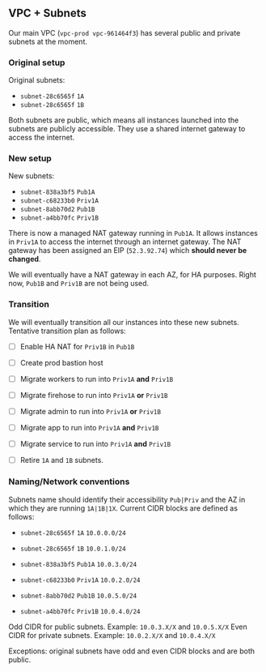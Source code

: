 ## VPC + Subnets


Our main VPC (`vpc-prod vpc-961464f3`) has several public and private subnets at the moment.

### Original setup
Original subnets:

- `subnet-28c6565f` `1A`
- `subnet-28c6565f` `1B`

Both subnets are public, which means all instances launched into the subnets are publicly accessible. They use a shared internet gateway to access the internet.



### New setup
New subnets:

- `subnet-838a3bf5` `Pub1A`
- `subnet-c68233b0` `Priv1A`
- `subnet-8abb70d2` `Pub1B`
- `subnet-a4bb70fc` `Priv1B`


There is now a managed NAT gateway running in `Pub1A`. It allows instances in `Priv1A` to access the internet through an internet gateway.
The NAT gateway has been assigned an EIP (`52.3.92.74`) which **should never be changed**.

We will eventually have a NAT gateway in each AZ, for HA purposes.
Right now, `Pub1B` and `Priv1B` are not being used.



### Transition

We will eventually transition all our instances into these new subnets.
Tentative transition plan as follows:

- [ ] Enable HA NAT for `Priv1B` in `Pub1B`
- [ ] Create prod bastion host
- [ ] Migrate workers to run into `Priv1A` **and** `Priv1B`
- [ ] Migrate firehose to run into `Priv1A` **or** `Priv1B`
- [ ] Migrate admin to run into `Priv1A` **or** `Priv1B`
- [ ] Migrate app to run into `Priv1A` **and** `Priv1B`
- [ ] Migrate service to run into `Priv1A` **and** `Priv1B`
- [ ] Retire `1A` and `1B` subnets.


### Naming/Network conventions

Subnets name should identify their accessibility `Pub|Priv` and the AZ in which they are running `1A|1B|1X`.
Current CIDR blocks are defined as follows:

- `subnet-28c6565f` `1A` `10.0.0.0/24` 
- `subnet-28c6565f` `1B` `10.0.1.0/24`

- `subnet-838a3bf5` `Pub1A`  `10.0.3.0/24`
- `subnet-c68233b0` `Priv1A` `10.0.2.0/24`
- `subnet-8abb70d2` `Pub1B`  `10.0.5.0/24`
- `subnet-a4bb70fc` `Priv1B` `10.0.4.0/24`


Odd CIDR for public subnets. Example: `10.0.3.X/X` and `10.0.5.X/X`
Even CIDR for private subnets. Example: `10.0.2.X/X` and `10.0.4.X/X`

Exceptions: original subnets have odd and even CIDR blocks and are both public.


